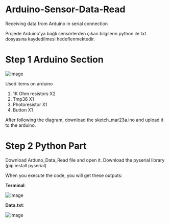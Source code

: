 # Arduino-Sensor-Data-Read
Receiving data from Arduino in serial connection

Projede Arduino'ya bağlı sensörlerden çıkan bilgilerin python ile txt dosyasına kaydedilmesi hedeflenmektedir.



# Step 1 Arduino Section

![image](https://user-images.githubusercontent.com/55946999/113035757-2b298880-919c-11eb-8fab-bf80b344890d.png)

Used items on arduino
1. 1K Ohm resistors X2
2. Tmp36 X1
3. Photoresistor X1
4. Button X1

After following the diagram, download the sketch_mar23a.ino and upload it to the arduino.

# Step 2 Python Part
Download Arduno_Data_Read file and open it. Download the pyserial library (pip install pyserial)

When you execute the code, you will get these outputs:

**Terminal**:

![image](https://user-images.githubusercontent.com/55946999/113038892-b8221100-919f-11eb-8774-05a50553fd00.png)


**Data.txt**: 


![image](https://user-images.githubusercontent.com/55946999/113038947-c7a15a00-919f-11eb-9838-abc3668b4ba0.png)



